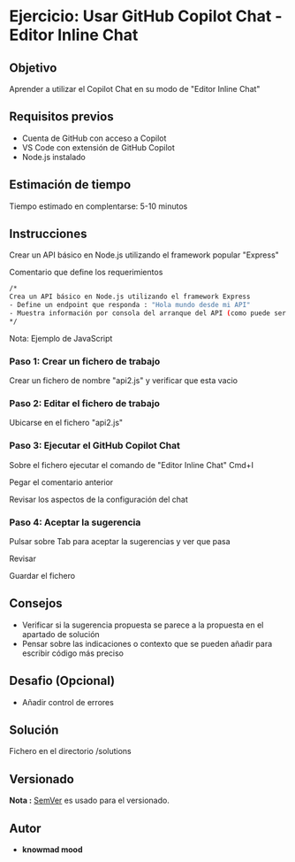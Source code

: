 # Ejercicio: Usar GitHub Copilot Chat - Editor Inline Chat

## Objetivo

Aprender a utilizar el Copilot Chat en su modo de "Editor Inline Chat"

## Requisitos previos

- Cuenta de GitHub con acceso a Copilot
- VS Code con extensión de GitHub Copilot
- Node.js instalado

## Estimación de tiempo

Tiempo estimado en complentarse: 5-10 minutos

## Instrucciones

Crear un API básico en Node.js utilizando el framework popular "Express"

Comentario que define los requerimientos

```bash
/*
Crea un API básico en Node.js utilizando el framework Express
- Define un endpoint que responda : "Hola mundo desde mi API"
- Muestra información por consola del arranque del API (como puede ser el puerto)
*/
```

Nota: Ejemplo de JavaScript

### Paso 1: Crear un fichero de trabajo

Crear un fichero de nombre "api2.js" y verificar que esta vacio

### Paso 2: Editar el fichero de trabajo

Ubicarse en el fichero "api2.js"

### Paso 3: Ejecutar el GitHub Copilot Chat

Sobre el fichero ejecutar el comando de "Editor Inline Chat" Cmd+I

Pegar el comentario anterior

Revisar los aspectos de la configuración del chat

### Paso 4: Aceptar la sugerencia

Pulsar sobre Tab para aceptar la sugerencias y ver que pasa

Revisar

Guardar el fichero

## Consejos

- Verificar si la sugerencia propuesta se parece a la propuesta en el apartado de solución
- Pensar sobre las indicaciones o contexto que se pueden añadir para escribir código más preciso

## Desafio (Opcional)

- Añadir control de errores

## Solución

Fichero en el directorio /solutions

## Versionado

**Nota :** [SemVer](http://semver.org/) es usado para el versionado.

## Autor

* **knowmad mood**